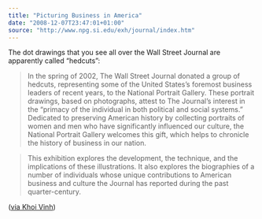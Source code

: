 ```yaml
---
title: "Picturing Business in America"
date: "2008-12-07T23:47:01+01:00"
source: "http://www.npg.si.edu/exh/journal/index.htm"
---
```


The dot drawings that you see all over the Wall Street Journal are apparently called “hedcuts”:

> In the spring of 2002, The Wall Street Journal donated a group of hedcuts, representing some of the United States’s foremost business leaders of recent years, to the National Portrait Gallery. These portrait drawings, based on photographs, attest to The Journal’s interest in the “primacy of the individual in both political and social systems.” Dedicated to preserving American history by collecting portraits of women and men who have significantly influenced our culture, the National Portrait Gallery welcomes this gift, which helps to chronicle the history of business in our nation.

> This exhibition explores the development, the technique, and the implications of these illustrations. It also explores the biographies of a number of individuals whose unique contributions to American business and culture the Journal has reported during the past quarter-century.

([via Khoi Vinh](http://www.subtraction.com/2008/12/04/a-very-hairy-hedcut))
